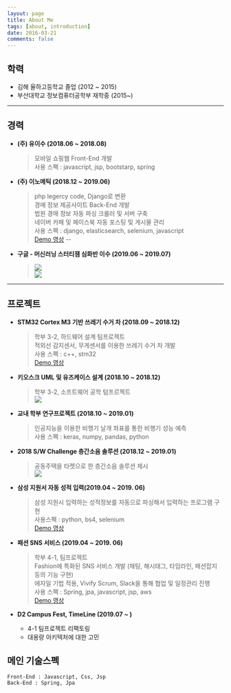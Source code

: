 ```yaml
---
layout: page
title: About Me
tags: [about, introduction]
date: 2016-03-21
comments: false
---
```

   
## 학력
* 김해 율하고등학교 졸업 (2012 ~ 2015)
* 부산대학교 정보컴퓨터공학부 재학중 (2015~)
---

## 경력
*  **(주) 유이수 (2018.06 ~ 2018.08)**
   > 모바일 쇼핑웹 Front-End 개발  
   > 사용 스펙 : javascript, jsp, bootstarp, spring
>

*  **(주) 이노메틱 (2018.12 ~ 2019.06)**
   > php legercy code, Django로 변환   
   >경매 정보 제공사이트 Back-End 개발   
   >법원 경매 정보 자동 파싱 크롤러 및 서버 구축  
   >네이버 카페 및 페이스북 자동 포스팅 및 게시물 관리  
   >사용 스펙 : django, elasticsearch, selenium, javascript  
   [Demo 영상](https://www.youtube.com/watch?v=XETll-XRgtk&t=154s) 
--

*  **구글 - 머신러닝 스터티잼 심화반 이수 (2019.06 ~ 2019.07)**
    > ![](https://user-images.githubusercontent.com/48513360/61533507-12c91700-aa68-11e9-9118-fefb53aef348.png)  
    ![](https://user-images.githubusercontent.com/48513360/61533516-152b7100-aa68-11e9-9d3e-4113ca37f951.png)
---

## 프로젝트


*  **STM32 Cortex M3 기반 쓰레기 수거 차 (2018.09 ~ 2018.12)**
    > 학부 3-2, 하드웨어 설계 팀프로젝트  
    적외선 감지센서, 무게센서를 이용한 쓰레기 수거 차 개발  
    사용 스펙 : c++, stm32   
    [Demo 영상](https://www.youtube.com/watch?v=cyvzBvuO2f4)  

*  **키오스크 UML 및 유즈케이스 설계 (2018.10 ~ 2018.12)**
    > 학부 3-2, 소프트웨어 공학 텀프르젝트  
    ![](https://user-images.githubusercontent.com/48513360/61533633-65a2ce80-aa68-11e9-817c-d06ae2e7518c.png)

*  **교내 학부 연구프로젝트 (2018.10 ~ 2019.01)**
   > 인공지능을 이용한 비행기 날개 좌표를 통한 비행기 성능 예측  
   > 사용 스펙 : keras, numpy, pandas, python  
    
*  **2018 S/W Challenge 층간소음 솔루션 (2018.12 ~ 2019.01)**
    > 공동주택을 타켓으로 한 층간소음 솔루션 제시   
    ![](https://user-images.githubusercontent.com/48513360/61533878-042f2f80-aa69-11e9-9744-d325326410e9.png)

*  **삼성 지원서 자동 성적 입력(2019.04 ~ 2019. 06)**
    > 삼성 지원시 입력하는 성적정보를 자동으로 파싱해서 입력하는 프로그램 구현  
    사용스펙 : python, bs4, selenium  
    [Demo 영상](https://www.youtube.com/watch?v=bPMYSqB1dVQ&t=7s)
    
*  **패션 SNS 서비스 (2019.04 ~ 2019. 06)**
    > 학부 4-1, 팀프로젝트  
    Fashion에 특화된 SNS 서비스 개발 (채팅, 해시태그, 타임라인, 패션잡지 등의 기능 구현)  
    에자일 기법 적용, Vivify Scrum, Slack을 통해 협업 및 일정관리 진행  
    사용 스펙 : Spring, jpa, javascript, jsp, aws  
    [Demo 영상](https://www.youtube.com/watch?v=UUe1MsgOkIM)  

*  **D2 Campus Fest, TimeLine (2019.07 ~ )**
    * 4-1 팀프로젝트 리팩토링 
    * 대용량 아키텍처에 대한 고민


## 메인 기술스펙
    Front-End : Javascript, Css, Jsp
    Back-End : Spring, Jpa
